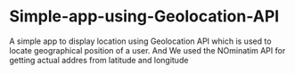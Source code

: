 # Simple-app-using-Geolocation-API

A simple app to display location using Geolocation API which is used to locate geographical position of a user.
And We used the NOminatim API for getting actual addres from latitude and longitude
